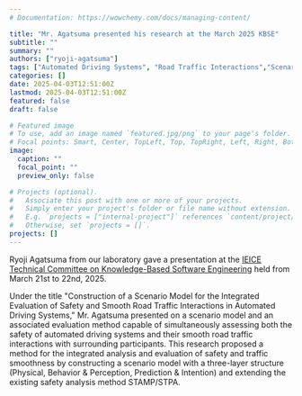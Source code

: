 ```yaml
---
# Documentation: https://wowchemy.com/docs/managing-content/

title: "Mr. Agatsuma presented his research at the March 2025 KBSE"
subtitle: ""
summary: ""
authors: ["ryoji-agatsuma"]
tags: ["Automated Driving Systems", "Road Traffic Interactions","Scenario Model", "STAMP/STPA", "Safety"]
categories: []
date: 2025-04-03T12:51:00Z
lastmod: 2025-04-03T12:51:00Z
featured: false
draft: false

# Featured image
# To use, add an image named `featured.jpg/png` to your page's folder.
# Focal points: Smart, Center, TopLeft, Top, TopRight, Left, Right, BottomLeft, Bottom, BottomRight.
image:
  caption: ""
  focal_point: ""
  preview_only: false

# Projects (optional).
#   Associate this post with one or more of your projects.
#   Simply enter your project's folder or file name without extension.
#   E.g. `projects = ["internal-project"]` references `content/project/deep-learning/index.md`.
#   Otherwise, set `projects = []`.
projects: []
---
```


Ryoji Agatsuma from our laboratory gave a presentation at the [IEICE Technical Committee on Knowledge-Based Software Engineering](https://ken.ieice.org/ken/program/index.php?mode=program&tgs_regid=afbc90002f0936bdece38fc022c74799b776b6b8b0068652b346850b7d2d938d&tgid=IEICE-KBSE&layout=&lang=eng) held from March 21st to 22nd, 2025.

Under the title "Construction of a Scenario Model for the Integrated Evaluation of Safety and Smooth Road Traffic Interactions in Automated Driving Systems," Mr. Agatsuma presented on a scenario model and an associated evaluation method capable of simultaneously assessing both the safety of automated driving systems and their smooth road traffic interactions with surrounding participants. This research proposed a method for the integrated analysis and evaluation of safety and traffic smoothness by constructing a scenario model with a three-layer structure (Physical, Behavior & Perception, Prediction & Intention) and extending the existing safety analysis method STAMP/STPA. 
